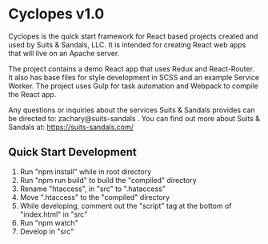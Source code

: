 # Cyclopes v1.0 #

Cyclopes is the quick start framework for React based projects created and used by Suits & Sandals, LLC. It is intended for creating React web apps that will live on an Apache server.

The project contains a demo React app that uses Redux and React-Router. It also has base files for style development in SCSS and an example Service Worker. The project uses Gulp for task automation and Webpack to compile the React app.

Any questions or inquiries about the services Suits & Sandals provides can be directed to: zachary@suits-sandals . You can find out more about Suits & Sandals at: https://suits-sandals.com/


## Quick Start Development ##

1. Run "npm install" while in root directory
2. Run "npm run build" to build the "compiled" directory
3. Rename "htaccess", in "src" to ".hataccess"
4. Move ".htaccess" to the "compiled" directory
5. While developing, comment out the "script" tag at the bottom of "index.html" in "src"
6. Run "npm watch"
7. Develop in "src"
